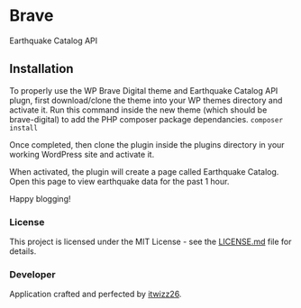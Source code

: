 # Brave
Earthquake Catalog API

## Installation

To properly use the WP Brave Digital theme and Earthquake Catalog API plugn, first download/clone the theme into your WP themes directory and activate it.
Run this command inside the new theme (which should be brave-digital) to add the PHP composer package dependancies.
```composer install```

Once completed, then clone the plugin inside the plugins directory in your working WordPress site and activate it.

When activated, the plugin will create a page called Earthquake Catalog. Open this page to view earthquake data for the past 1 hour.

Happy blogging!

### License

This project is licensed under the MIT License - see the [LICENSE.md](LICENSE.md) file for details.

### Developer

Application crafted and perfected by [itwizz26](https://github.com/itwizz26).
